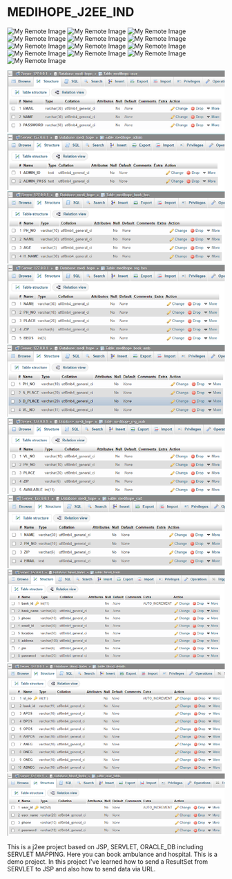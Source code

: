 # MEDIHOPE_J2EE_IND
![My Remote Image](https://github.com/debajyatibanerjee0002/MEDIHOPE_J2EE_IND/blob/main/pic%20(1).png)
![My Remote Image](https://github.com/debajyatibanerjee0002/MEDIHOPE_J2EE_IND/blob/main/pic%20(2).png)
![My Remote Image](https://github.com/debajyatibanerjee0002/MEDIHOPE_J2EE_IND/blob/main/pic%20(3).png)
![My Remote Image](https://github.com/debajyatibanerjee0002/MEDIHOPE_J2EE_IND/blob/main/pic%20(4).png)
![My Remote Image](https://github.com/debajyatibanerjee0002/MEDIHOPE_J2EE_IND/blob/main/pic%20(5).png)
![My Remote Image](https://github.com/debajyatibanerjee0002/MEDIHOPE_J2EE_IND/blob/main/pic%20(6).png)
![My Remote Image](https://github.com/debajyatibanerjee0002/MEDIHOPE_J2EE_IND/blob/main/pic%20(7).png)
![My Remote Image](https://github.com/debajyatibanerjee0002/MEDIHOPE_J2EE_IND/blob/main/pic%20(8).png)
![My Remote Image](https://github.com/debajyatibanerjee0002/MEDIHOPE_J2EE_IND/blob/main/pic%20(9).png)
![My Remote Image](https://github.com/debajyatibanerjee0002/MEDIHOPE_J2EE_IND/blob/main/pic%20(10).png)
![My Remote Image](https://github.com/debajyatibanerjee0002/MEDIHOPE_J2EE_IND/blob/main/pic%20(11).png)
![My Remote Image](https://github.com/debajyatibanerjee0002/MEDIHOPE_J2EE_IND/blob/main/pic%20(12).png)
![My Remote Image](https://github.com/debajyatibanerjee0002/MEDIHOPE_J2EE_IND/blob/main/pic%20(13).png)

![My_Remote_Image](https://github.com/debajyatibanerjee0002/MEDIHOPE_J2EE_IND/blob/blood_bank_branch/medihope_user.png)
![My_Remote_Image](https://github.com/debajyatibanerjee0002/MEDIHOPE_J2EE_IND/blob/blood_bank_branch/medihope_admin.png)
![My_Remote_Image](https://github.com/debajyatibanerjee0002/MEDIHOPE_J2EE_IND/blob/blood_bank_branch/medihope_book_hos.png)
![My_Remote_Image](https://github.com/debajyatibanerjee0002/MEDIHOPE_J2EE_IND/blob/blood_bank_branch/medihope_reg_hos.png)
![My_Remote_Image](https://github.com/debajyatibanerjee0002/MEDIHOPE_J2EE_IND/blob/blood_bank_branch/medihope_book_amb.png)
![My_Remote_Image](https://github.com/debajyatibanerjee0002/MEDIHOPE_J2EE_IND/blob/blood_bank_branch/medihope_reg_amb.png)
![My_Remote_Image](https://github.com/debajyatibanerjee0002/MEDIHOPE_J2EE_IND/blob/blood_bank_branch/medihope_cart.png)
![My_Remote_Image](https://github.com/debajyatibanerjee0002/MEDIHOPE_J2EE_IND/blob/blood_bank_branch/blood_bank.png)
![My_Remote_Image](https://github.com/debajyatibanerjee0002/MEDIHOPE_J2EE_IND/blob/blood_bank_branch/blood_details.png)
![My_Remote_Image](https://github.com/debajyatibanerjee0002/MEDIHOPE_J2EE_IND/blob/blood_bank_branch/user_table.png)



This is a j2ee project based on JSP, SERVLET, ORACLE_DB including SERVLET MAPPING. Here you can book ambulance and hospital. This is a demo project.
In this project I've learned how to send a ResultSet from SERVLET to JSP and also how to send data via URL.
